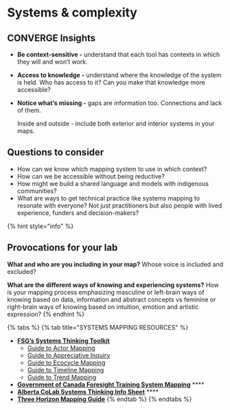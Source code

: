 # Systems & complexity

## CONVERGE Insights

* **Be context-sensitive -** understand that each tool has contexts in which they will and won’t work. 
* **Access to knowledge -** understand where the knowledge of the system is held. Who has access to it? Can you make that knowledge more accessible? 
* **Notice what’s missing -** gaps are information too. Connections and lack of them.

  Inside and outside - include both exterior and interior systems in your maps.

## Questions to consider

* How can we know which mapping system to use in which context? 
* How can we be accessible without being reductive? 
* How might we build a shared language and models with indigenous communities? 
* What are ways to get technical practice like systems mapping to resonate with everyone? Not just practitioners but also people with lived experience, funders and decision-makers?

{% hint style="info" %}
## **Provocations for your lab**

**What and who are you including in your map?** Whose voice is included and excluded?  
  
**What are the different ways of knowing and experiencing systems?** How is your mapping process emphasizing masculine or left-brain ways of knowing based on data, information and abstract concepts vs feminine or right-brain ways of knowing based on intuition, emotion and artistic expression?
{% endhint %}

{% tabs %}
{% tab title="SYSTEMS MAPPING RESOURCES" %}
* [**FSG’s Systems Thinking Toolkit**](https://www.fsg.org/tools-and-resources/systems-thinking-toolkit-0)
  * [Guide to Actor Mapping](http://fsg.org/tools-and-resources/guide-actor-mapping)
  * [Guide to Appreciative Inquiry](http://fsg.org/tools-and-resources/guide-appreciative-inquiry)
  * [Guide to Ecocycle Mapping](http://fsg.org/tools-and-resources/guide-ecocycle-mapping)
  * [Guide to Timeline Mapping](http://fsg.org/tools-and-resources/guide-timeline-mapping)
  * [Guide to Trend Mapping](http://fsg.org/tools-and-resources/guide-trend-mapping) 
* [**Government of Canada Foresight Training System Mapping**](http://www.horizons.gc.ca/en/content/module-4-system-mapping-presentation) ****
* [**Alberta CoLab Systems Thinking Info Sheet**](https://drive.google.com/drive/folders/1-U8w82ez7SdmoJhcT1kNa27dsltEvThZ) ****
* [**Three Horizon Mapping Guide**](http://www.h3uni.org/resource_library/index.php?title=Three_Horizon_Mapping_Guide)
{% endtab %}
{% endtabs %}



